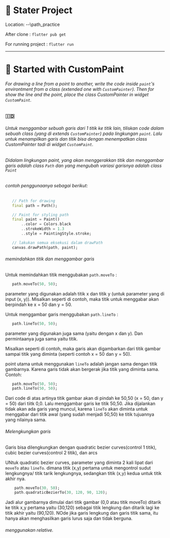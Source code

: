 # :rocket: Stater Project

Location: --\path_practice

After clone : `flutter pub get`

For running project : `flutter run`

----

# :paperclip: Started with CustomPaint 

 ###### For drawing a line from a point to another, write the code inside `paint`'s environtment from a class (extended one with `CustomPainter`). Then for show the line and the point, place the class CustomPainter in widget `CustomPaint`.

 ### :indonesia:
 ###### Untuk menggambar sebuah garis dari 1 titik ke titik lain, tiliskan code dalam sebuah class (yang di extends `CustomPainter`) pada lingkungan `paint`. Lalu untuk menampilkan garis dan titik bisa dengan menempatkan class CustomPainter tadi di widget `CustomPaint`.

 ###### Didalam lingkungan paint, yang akan menggerakkan titik dan menggambar garis adalah class `Path` dan yang mengubah variasi garisnya adalah class `Paint`

 ###### contoh penggunaanya sebagai berikut:
 ```dart
    // Path for drawing
    final path = Path();

    // Paint for styling path
    final paint = Paint()
        ..color = Colors.black
        ..strokeWidth = 1.3
        ..style = PaintingStyle.stroke;

    // lakukan semua eksekusi dalam drawPath
    canvas.drawPath(path, paint);
 ```
###### memindahkan titik dan menggambar garis
 Untuk memindahkan titik menggubakan `path.moveTo` :    
 ```dart
    path.moveTo(50, 50);
 ```
 parameter yang digunakan adalah titik x dan titik y (untuk parameter yang di input (x, y)). Misalkan seperti di contoh, maka titik untuk menggabar akan berpindah ke x = 50 dan y = 50.

 Untuk menggambar garis menggubakan `path.lineTo` :    
 ```dart
    path.lineTo(50, 50);
 ```
 parameter yang digunakan juga sama (yaitu dengan x dan y). Dan permintaanya juga sama yaitu titik. 

 Misalkan seperti di contoh, maka garis akan digambarkan dari titik gambar sampai titik yang diminta (seperti contoh x = 50 dan y = 50).

 point utama untuk menggunakan `lineTo` adalah jangan sama dengan titik gambarnya. Karena garis tidak akan bergerak jika titik yang diminta sama. Contoh:
 ```dart
    path.moveTo(50, 50);
    path.lineTo(50, 50);
 ```
Dari code di atas artinya titik gambar akan di pindah ke 50,50 (x = 50, dan y = 50) dari tiitk 0,0. Lalu menggambar garis ke titik 50,50. Jika dijalankan tidak akan ada garis yang muncul, karena `lineTo` akan diminta untuk menggabar dari titik awal (yang sudah menjadi 50,50) ke titik tujuannya yang nilainya sama.

###### Melengkungkan garis

Garis bisa dilengkungkan dengan quadratic bezier curves(control 1 titik), cubic bezier curves(control 2 titik), dan arcs

UNtuk quadratic bezier curves, parameter yang diminta 2 kali lipat dari `moveTo` atau `lineTo`. dimana titik (x,y) pertama untuk mengontrol sudut lengkungnya/ titik tarik lengkungnya, sedangkan titik (x,y) kedua untuk titik akhir nya. 

```dart
    path.moveTo(30, 50);
    path.quadraticBezierTo(30, 120, 90, 120);
```

Jadi alur gambarnya dimulai dari titik gambar (0,0 atau titik moveTo) ditarik ke titik x,y pertama yaitu (30,120) sebagai titik lengkung dan ditarik lagi ke titik akhir yaitu (90,120). NOde jika garis lengkung dan garis titik sama, itu hanya akan menghasilkan garis lurus saja dan tidak berguna.


###### menggunakan relative.

